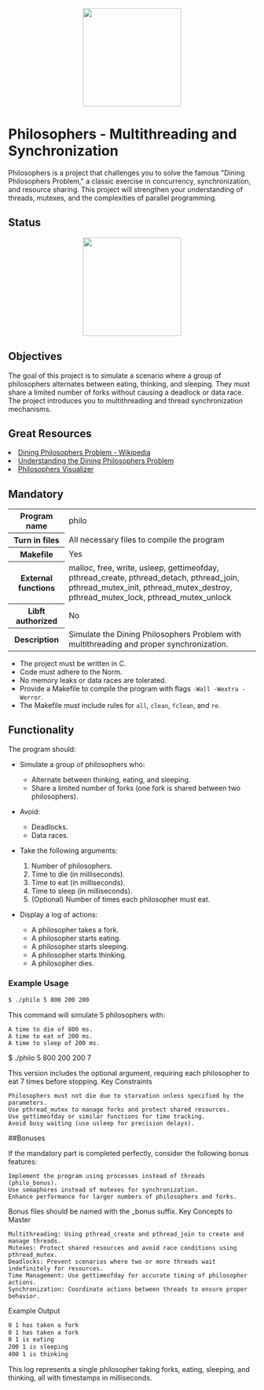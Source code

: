 <div align="center">
  <img height="200" src="https://raw.githubusercontent.com/Benjamin-poisson/My_image_bank/refs/heads/main/philosophers.png"  />
</div>

# Philosophers - Multithreading and Synchronization

Philosophers is a project that challenges you to solve the famous "Dining Philosophers Problem," a classic exercise in concurrency, synchronization, and resource sharing. This project will strengthen your understanding of threads, mutexes, and the complexities of parallel programming.

## Status
<div align="center">
  <img height="200" src="https://raw.githubusercontent.com/Benjamin-poisson/My_image_bank/refs/heads/main/philosopher_success.png"  />
</div>

## Objectives

The goal of this project is to simulate a scenario where a group of philosophers alternates between eating, thinking, and sleeping. They must share a limited number of forks without causing a deadlock or data race. The project introduces you to multithreading and thread synchronization mechanisms.

## Great Resources

<li><a href="https://en.wikipedia.org/wiki/Dining_philosophers_problem">Dining Philosophers Problem - Wikipedia</a></li>
<li><a href="https://medium.com/@ruinadd/philosophers-42-guide-the-dining-philosophers-problem-893a24bc0fe2">Understanding the Dining Philosophers Problem</a></li>
<li><a href="https://nafuka11.github.io/philosophers-visualizer/">Philosophers Visualizer</a></li>

## Mandatory

<table>
  <tr>
    <th>Program name</th>
    <td>philo</td>
  </tr>
  <tr>
    <th>Turn in files</th>
    <td>All necessary files to compile the program</td>
  </tr>
  <tr>
    <th>Makefile</th>
    <td>Yes</td>
  </tr>
  <tr>
    <th>External functions</th>
    <td>malloc, free, write, usleep, gettimeofday, pthread_create, pthread_detach, pthread_join, pthread_mutex_init, pthread_mutex_destroy, pthread_mutex_lock, pthread_mutex_unlock</td>
  </tr>
  <tr>
    <th>Libft authorized</th>
    <td>No</td>
  </tr>
  <tr>
    <th>Description</th>
    <td>Simulate the Dining Philosophers Problem with multithreading and proper synchronization.</td>
  </tr>
</table>

- The project must be written in C.
- Code must adhere to the Norm.
- No memory leaks or data races are tolerated.
- Provide a Makefile to compile the program with flags `-Wall -Wextra -Werror`.
- The Makefile must include rules for `all`, `clean`, `fclean`, and `re`.

## Functionality

The program should:

- Simulate a group of philosophers who:
  - Alternate between thinking, eating, and sleeping.
  - Share a limited number of forks (one fork is shared between two philosophers).
- Avoid:
  - Deadlocks.
  - Data races.
- Take the following arguments:
  1. Number of philosophers.
  2. Time to die (in milliseconds).
  3. Time to eat (in milliseconds).
  4. Time to sleep (in milliseconds).
  5. (Optional) Number of times each philosopher must eat.

- Display a log of actions:
  - A philosopher takes a fork.
  - A philosopher starts eating.
  - A philosopher starts sleeping.
  - A philosopher starts thinking.
  - A philosopher dies.

### Example Usage

```bash
$ ./philo 5 800 200 200
```

This command will simulate 5 philosophers with:

    A time to die of 800 ms.
    A time to eat of 200 ms.
    A time to sleep of 200 ms.

$ ./philo 5 800 200 200 7

This version includes the optional argument, requiring each philosopher to eat 7 times before stopping.
Key Constraints

    Philosophers must not die due to starvation unless specified by the parameters.
    Use pthread_mutex to manage forks and protect shared resources.
    Use gettimeofday or similar functions for time tracking.
    Avoid busy waiting (use usleep for precision delays).

##Bonuses

If the mandatory part is completed perfectly, consider the following bonus features:

    Implement the program using processes instead of threads (philo_bonus).
    Use semaphores instead of mutexes for synchronization.
    Enhance performance for larger numbers of philosophers and forks.

Bonus files should be named with the _bonus suffix.
Key Concepts to Master

    Multithreading: Using pthread_create and pthread_join to create and manage threads.
    Mutexes: Protect shared resources and avoid race conditions using pthread_mutex.
    Deadlocks: Prevent scenarios where two or more threads wait indefinitely for resources.
    Time Management: Use gettimeofday for accurate timing of philosopher actions.
    Synchronization: Coordinate actions between threads to ensure proper behavior.

Example Output

```bash
0 1 has taken a fork
0 1 has taken a fork
0 1 is eating
200 1 is sleeping
400 1 is thinking
```

This log represents a single philosopher taking forks, eating, sleeping, and thinking, all with timestamps in milliseconds.
